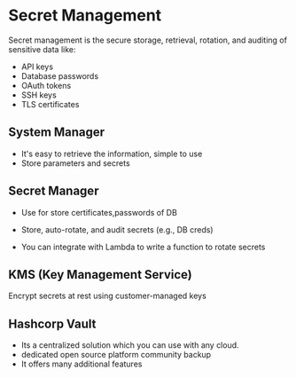 # Secret Management

Secret management is the secure storage, retrieval, rotation, and auditing of sensitive data like:

- API keys
- Database passwords
- OAuth tokens
- SSH keys
- TLS certificates

## System Manager
- It's easy to retrieve the information, simple to use
- Store parameters and secrets

## Secret Manager
- Use for store certificates,passwords of DB
- Store, auto-rotate, and audit secrets (e.g., DB creds)

- You can integrate with Lambda to write a function to rotate secrets 

## KMS (Key Management Service)
Encrypt secrets at rest using customer-managed keys

## Hashcorp Vault
- Its a centralized solution which you can use with any cloud.
- dedicated open source platform community backup
- It offers many additional features